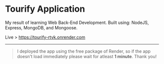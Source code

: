 # Tourify Application

My result of learning Web Back-End Development.
Built using: NodeJS, Express, MongoDB, and Mongoose.

Live > <https://tourify-rtvk.onrender.com>

---

> I deployed the app using the free package of Render, so if the app doesn't load immediately please wait for atleast **1 minute**.
> Thank you!
